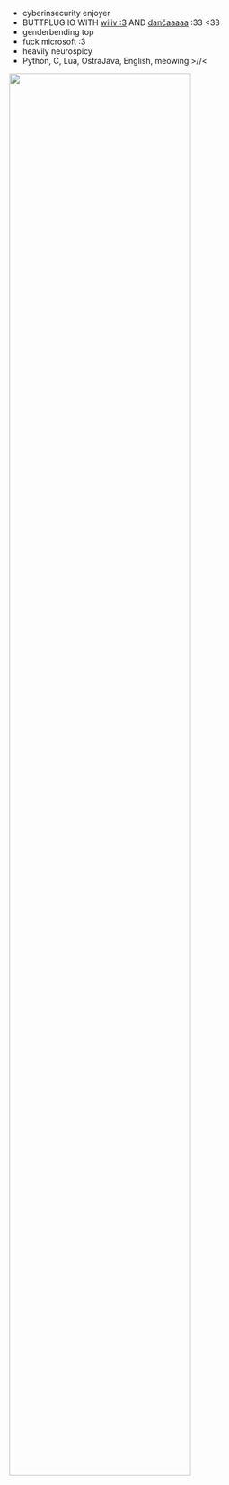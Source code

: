 - cyberinsecurity enjoyer
- BUTTPLUG IO WITH [wiiiv :3](https://github.com/veef77) AND [dančaaaaa](https://github.com/notdanatall) :33 <33
- genderbending top
- fuck microsoft :3
- heavily neurospicy 
- Python, C, Lua, OstraJava, English, meowing >//<

<img width="80%" src="https://i.redd.it/n2xjardvdqze1.jpeg"> 

